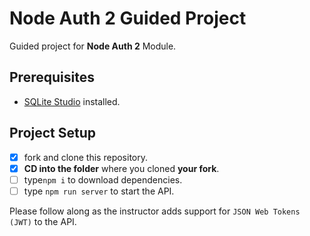 # Node Auth 2 Guided Project

Guided project for **Node Auth 2** Module.

## Prerequisites

- [SQLite Studio](https://sqlitestudio.pl/index.rvt?act=download) installed.

## Project Setup

- [x] fork and clone this repository.
- [x] **CD into the folder** where you cloned **your fork**.
- [ ] type`npm i` to download dependencies.
- [ ] type `npm run server` to start the API.

Please follow along as the instructor adds support for `JSON Web Tokens (JWT)` to the API.
